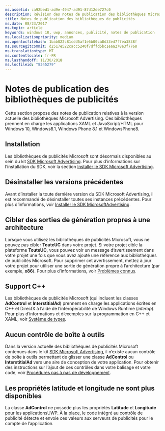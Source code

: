 ```yaml
---
ms.assetid: ca92bed1-ad9e-4947-ad91-87d12de727c0
description: Révision des notes de publication des bibliothèques Microsoft Advertising.
title: Notes de publication des bibliothèques de publicités
ms.date: 08/23/2017
ms.topic: article
keywords: windows 10, uwp, annonces, publicité, notes de publication
ms.localizationpriority: medium
ms.openlocfilehash: 1bab822c81cdd5af1e6b00ca8d33ed7f7ea3838f
ms.sourcegitcommit: d2517e522cacc5240f7dffd5bc1eaa278e3f7768
ms.translationtype: MT
ms.contentlocale: fr-FR
ms.lasthandoff: 11/30/2018
ms.locfileid: "8345279"
---
```

# <a name="release-notes-for-the-advertising-libraries"></a>Notes de publication des bibliothèques de publicités




Cette section propose des notes de publication relatives à la version actuelle des bibliothèques Microsoft Advertising. Ces bibliothèques prennent en charge les applications XAML et JavaScript/HTML pour Windows 10, Windows8.1, Windows Phone 8.1 et WindowsPhone8.

## <a name="installation"></a>Installation


Les bibliothèques de publicités Microsoft sont désormais disponibles au sein du kit [SDK Microsoft Advertising](http://aka.ms/ads-sdk-uwp). Pour plus d’informations sur l’installation du SDK, voir la section [Installer le SDK Microsoft Advertising](install-the-microsoft-advertising-libraries.md).

## <a name="uninstall-previous-versions"></a>Désinstaller les versions précédentes

Avant d’installer la toute dernière version du SDK Microsoft Advertising, il est recommandé de désinstaller toutes ses instances précédentes. Pour plus d’informations, voir [Installer le SDK MicrosoftAdvertising](install-the-microsoft-advertising-libraries.md).

## <a name="target-architecture-specific-build-outputs"></a>Cibler des sorties de génération propres à une architecture

Lorsque vous utilisez les bibliothèques de publicités Microsoft, vous ne pouvez pas cibler **TouteUC** dans votre projet. Si votre projet cible la plateforme **TouteUC**, vous pouvez voir un message d’avertissement dans votre projet une fois que vous avez ajouté une référence aux bibliothèques de publicités Microsoft. Pour supprimer cet avertissement, mettez à jour votre projet pour utiliser une sortie de génération propre à l’architecture (par exemple, **x86**). Pour plus d’informations, voir [Problèmes connus](known-issues-for-the-advertising-libraries.md).

## <a name="c-support"></a>Support C++

Les bibliothèques de publicités Microsoft (qui incluent les classes **AdControl** et **InterstitialAd**) prennent en charge les applications écrites en C++ et DirectX à l’aide de l’interopérabilité de Windows Runtime (*interop*). Pour plus d’informations et d’exemples sur la programmation en C++ et XAML, voir [Système de types](https://docs.microsoft.com/cpp/cppcx/type-system-c-cx).

## <a name="no-toolbox-control"></a>Aucun contrôle de boîte à outils

Dans la version actuelle des bibliothèques de publicités Microsoft contenues dans le kit [SDK Microsoft Advertising](http://aka.ms/ads-sdk-uwp), il n’existe aucun contrôle de boîte à outils permettant de glisser une classe **AdControl** ou **InterstitialAd** vers une aire de conception de votre application. Pour obtenir des instructions sur l’ajout de ces contrôles dans votre balisage et votre code, voir [Procédures pas à pas de développement](developer-walkthroughs.md).

## <a name="latitude-and-longitude-properties-no-longer-available"></a>Les propriétés latitude et longitude ne sont plus disponibles

La classe **AdControl** ne possède plus les propriétés **Latitude** et **Longitude** pour les applicationsUWP. À la place, le code intégré au contrôle de publicité détecte et envoie ces valeurs aux serveurs de publicités pour le compte de l’application.


 

 
